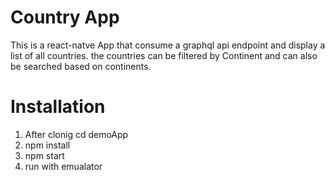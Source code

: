 # Country App

This is a react-natve App that consume a graphql api endpoint and display a list of all countries.
the countries can be filtered by Continent and can also be searched based on continents.

# Installation

1. After clonig cd demoApp
2. npm install
3. npm start
4. run with emualator
